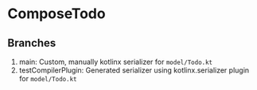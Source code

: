 # ComposeTodo
## Branches
1. main: Custom, manually kotlinx serializer for `model/Todo.kt`
1. testCompilerPlugin: Generated serializer using kotlinx.serializer plugin for `model/Todo.kt`
